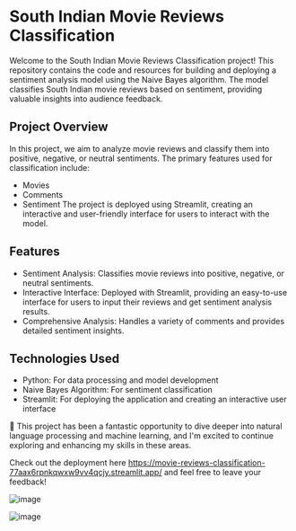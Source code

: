 # South Indian Movie Reviews Classification

Welcome to the South Indian Movie Reviews Classification project! This repository contains the code and resources for building and deploying a sentiment analysis model using the Naive Bayes algorithm. The model classifies South Indian movie reviews based on sentiment, providing valuable insights into audience feedback.

## Project Overview
In this project, we aim to analyze movie reviews and classify them into positive, negative, or neutral sentiments. The primary features used for classification include:
- Movies
- Comments
- Sentiment
The project is deployed using Streamlit, creating an interactive and user-friendly interface for users to interact with the model.

## Features
- Sentiment Analysis: Classifies movie reviews into positive, negative, or neutral sentiments.
- Interactive Interface: Deployed with Streamlit, providing an easy-to-use interface for users to input their reviews and get sentiment analysis results.
- Comprehensive Analysis: Handles a variety of comments and provides detailed sentiment insights.

## Technologies Used
- Python: For data processing and model development
- Naive Bayes Algorithm: For sentiment classification
- Streamlit: For deploying the application and creating an interactive user interface

🌟 This project has been a fantastic opportunity to dive deeper into natural language processing and machine learning, and I'm excited to continue exploring and enhancing my skills in these areas.

Check out the deployment here https://movie-reviews-classification-77aax6rpnkqwxw9vv4qcjy.streamlit.app/  and feel free to leave your feedback!

![image](https://github.com/user-attachments/assets/724b3986-f1c8-4b2f-9f6f-c22ac0e24fa3)


![image](https://github.com/user-attachments/assets/20b036e0-b691-42de-bb71-473317b6d575)

